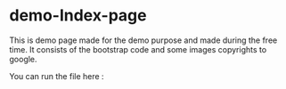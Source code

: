 # demo-Index-page
This is demo page made for the demo purpose and made during the free time. It consists of the bootstrap code and some images copyrights to google.

You can run the file here : 
